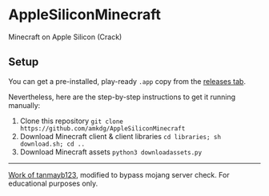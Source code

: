 # AppleSiliconMinecraft
Minecraft on Apple Silicon (Crack)

## Setup
You can get a pre-installed, play-ready `.app` copy from the [releases tab](https://github.com/amkdg/AppleSiliconMinecraft/releases).

Nevertheless, here are the step-by-step instructions to get it running manually:
1. Clone this repository
  `git clone https://github.com/amkdg/AppleSiliconMinecraft`
2. Download Minecraft client & client libraries
  `cd libraries; sh download.sh; cd ..`
3. Download Minecraft assets
  `python3 downloadassets.py`

---

[Work of tanmayb123](https://github.com/shoryamalani/m1_apple_silicon_minecraft), modified to bypass mojang server check. For educational purposes only.
